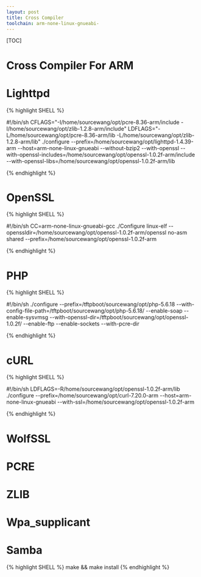 ```yaml
---
layout: post
title: Cross Compiler
toolchain: arm-none-linux-gnueabi-
---
```

[TOC]

# Cross Compiler For ARM

# Lighttpd 

{% highlight SHELL %}

#!/bin/sh
CFLAGS="-I/home/sourcewang/opt/pcre-8.36-arm/include -I/home/sourcewang/opt/zlib-1.2.8-arm/include" LDFLAGS="-L/home/sourcewang/opt/pcre-8.36-arm/lib -L/home/sourcewang/opt/zlib-1.2.8-arm/lib" ./configure --prefix=/home/sourcewang/opt/lighttpd-1.4.39-arm --host=arm-none-linux-gnueabi --without-bzip2 --with-openssl --with-openssl-includes=/home/sourcewang/opt/openssl-1.0.2f-arm/include --with-openssl-libs=/home/sourcewang/opt/openssl-1.0.2f-arm/lib

{% endhighlight %}

# OpenSSL

{% highlight SHELL %}

#!/bin/sh
CC=arm-none-linux-gnueabi-gcc ./Configure linux-elf --openssldir=/home/sourcewang/opt/openssl-1.0.2f-arm/openssl no-asm shared --prefix=/home/sourcewang/opt/openssl-1.0.2f-arm

{% endhighlight %}

# PHP

{% highlight SHELL %}

#!/bin/sh
./configure --prefix=/tftpboot/sourcewang/opt/php-5.6.18 --with-config-file-path=/tftpboot/sourcewang/opt/php-5.6.18/ --enable-soap --enable-sysvmsg --with-openssl-dir=/tftpboot/sourcewang/opt/openssl-1.0.2f/ --enable-ftp --enable-sockets --with-pcre-dir

{% endhighlight %}

# cURL

{% highlight SHELL %}

#!/bin/sh
LDFLAGS=-R/home/sourcewang/opt/openssl-1.0.2f-arm/lib ./configure --prefix=/home/sourcewang/opt/curl-7.20.0-arm --host=arm-none-linux-gnueabi --with-ssl=/home/sourcewang/opt/openssl-1.0.2f-arm

{% endhighlight %}

# WolfSSL

# PCRE

# ZLIB

# Wpa_supplicant


# Samba

{% highlight SHELL %}
make && make install
{% endhighlight %}


